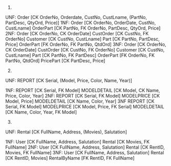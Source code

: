 1.
UNF:
Order [CK OrderNo, Orderdate, CustNo, CustLname, (PartNo, PartDesc, QtyOrd, Price)]
1NF:
Order [CK OrderNo, OrderDate, CustNo, CustLname]
OrderPart [CK PartNo, FK OrderNo, PartDesc, QtyOrd, Price]
2NF:
Order [CK OrderNo, CK OrderDate]
CustOrder [CK CustNo, FK OrderNo]
Customer [CK CustNo, CustLname]
Part [CK PartNo, PartDesc, Price]
OrderPart [FK OrderNo, FK PartNo, QtdOrd]
3NF:
Order [CK OrderNo, CK OrderDate]
CustOrder [CK CustNo, FK OrderNo]
Customer [CK CustNo, CustLname]
Part [CK PartNo, FK PartDesc]
OrderPart [FK OrderNo, FK PartNo, QtdOrd]
PricePart [CK PartDesc, Price]

2.
UNF:
REPORT [CK Serial, (Model, Price, Color, Name, Year)]

1NF:
REPORT [CK Serial, FK Model]
MODELDETAIL [CK Model, CK Name, Price, Color, Year]
2NF:
REPORT [CK Serial, FK Model]
MODELPRICE [CK Model, Price]
MODELDETAIL [CK Name, Color, Year]
3NF
REPORT [CK Serial, FK Model]
MODELPRICE [CK Model, Price, FK Serial]
MODELDETAIL [CK Name, Color, Year, FK Model]

3.
UNF: Rental [CK FullName, Address, (Movies), Salutation]

1NF:
User [CK FullName, Address, Salutation]
Rental [CK Movies, FK FullName]
2NF:
User [CK FullName, Address, Salutation]
Rental [CK RentID, Movies, FK FullName]
3NF:
User [CK FullName, Address, Salutation]
Rental [CK RentID, Movies]
RentalByName [FK RentID, FK FullName]

